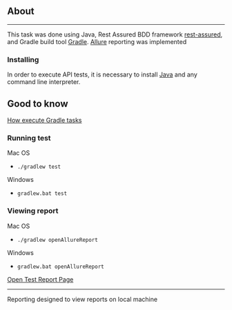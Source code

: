 ## About 

---

This task was done using Java, Rest Assured BDD framework [rest-assured](https://github.com/rest-assured/rest-assured), and Gradle build tool [Gradle](https://gradle.org/).
[Allure](http://allure.qatools.ru/) reporting was implemented 

### Installing

In order to execute API tests, it is necessary to install [Java](https://www.java.com/en/download/help/download_options.xml) and any command line interpreter.

## Good to know

[How execute Gradle tasks](https://docs.gradle.org/current/userguide/command_line_interface.html)

### Running test
Mac OS
* ```./gradlew test```

Windows
* ```gradlew.bat test```

### Viewing report
Mac OS
* ```./gradlew openAllureReport```

Windows
* ```gradlew.bat openAllureReport```

[Open Test Report Page](http://localhost:8888/)

---

Reporting designed to view reports on local machine
